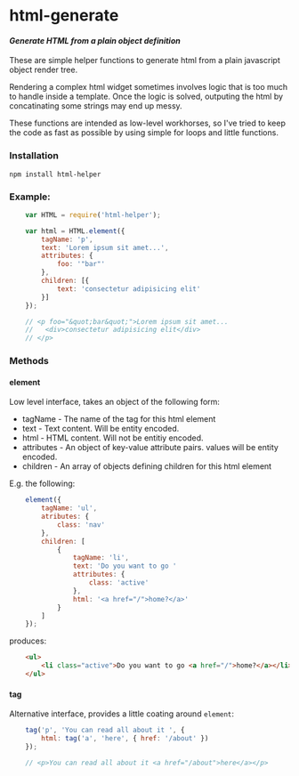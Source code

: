 # html-generate

#### _Generate HTML from a plain object definition_

These are simple helper functions to generate html from a plain javascript object render tree.

Rendering a complex html widget sometimes involves logic that is too much to handle inside a
template. Once the logic is solved, outputing the html by concatinating some strings may end up messy.

These functions are intended as low-level workhorses, so I've tried to keep the code as fast
as possible by using simple for loops and little functions.

### Installation

    npm install html-helper

### Example:

```javascript
    var HTML = require('html-helper');

    var html = HTML.element({
        tagName: 'p',
        text: 'Lorem ipsum sit amet...',
        attributes: {
            foo: '"bar"'
        },
        children: [{
            text: 'consectetur adipisicing elit'
        }]
    });

    // <p foo="&quot;bar&quot;">Lorem ipsum sit amet...
    //   <div>consectetur adipisicing elit</div>
    // </p>
```

### Methods

#### element

Low level interface, takes an object of the following form:

* tagName - The name of the tag for this html element
* text - Text content. Will be entity encoded.
* html - HTML content. Will not be entitiy encoded.
* attributes - An object of key-value attribute pairs. values will be entity encoded.
* children - An array of objects defining children for this html element

E.g. the following:

```javascript
    element({
        tagName: 'ul',
        atributes: {
            class: 'nav'
        },
        children: [
            {
                tagName: 'li',
                text: 'Do you want to go '
                attributes: {
                    class: 'active'
                },
                html: '<a href="/">home?</a>'
            }
        ]
    });
```

produces:

```html
    <ul>
        <li class="active">Do you want to go <a href="/">home?</a></li>
    </ul>
```

#### tag

Alternative interface, provides a little coating around `element`:

```javascript
    tag('p', 'You can read all about it ', {
        html: tag('a', 'here', { href: '/about' })
    });

    // <p>You can read all about it <a href="/about">here</a></p>
```


